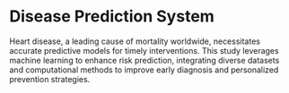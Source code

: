 # Disease Prediction System
Heart disease, a leading cause of mortality worldwide, necessitates accurate predictive models for timely interventions. This study leverages machine learning to enhance risk prediction, integrating diverse datasets and computational methods to improve early diagnosis and personalized prevention strategies.
